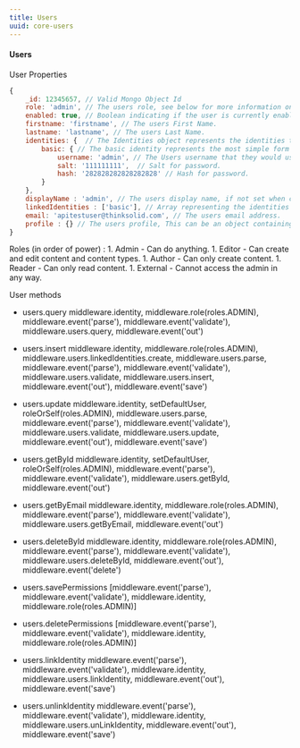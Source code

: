 ```yaml
---
title: Users
uuid: core-users
---
```

#### Users

User Properties

```javascript
{
    _id: 12345657, // Valid Mongo Object Id
    role: 'admin', // The users role, see below for more information on roles.
    enabled: true, // Boolean indicating if the user is currently enabled or not.
    firstname: 'firstname', // The users First Name.
    lastname: 'lastname', // The users Last Name.
    identities: {  // The Identities object represents the identities that the user has, this is private and will never be returned.
        basic: { // The basic identity represents the most simple form of auth.
            username: 'admin', // The Users username that they would use to login.
            salt: '111111111',  // Salt for password.
            hash: '282828282828282828' // Hash for password.
        }
    },
    displayName : 'admin', // The users display name, if not set when creating a user, it will default to the login for basic auth, and the email address for google auth.
    linkedIdentities : ['basic'], // Array representing the identities the user has.
    email: 'apitestuser@thinksolid.com', // The users email address.
    profile : {} // The users profile, This can be an object containing anything.
}
```

Roles (in order of power) :
    1. Admin - Can do anything.
    1. Editor - Can create and edit content and content types.
    1. Author - Can only create content.
    1. Reader - Can only read content.
    1. External - Cannot access the admin in any way.


User methods

* users.query
    middleware.identity,
            middleware.role(roles.ADMIN),
            middleware.event('parse'),
            middleware.event('validate'),
            middleware.users.query,
            middleware.event('out')

* users.insert
    middleware.identity,
            middleware.role(roles.ADMIN),
            middleware.users.linkedIdentities.create,
            middleware.users.parse,
            middleware.event('parse'),
            middleware.event('validate'),
            middleware.users.validate,
            middleware.users.insert,
            middleware.event('out'),
            middleware.event('save')

* users.update
    middleware.identity,
            setDefaultUser,
            roleOrSelf(roles.ADMIN),
            middleware.users.parse,
            middleware.event('parse'),
            middleware.event('validate'),
            middleware.users.validate,
            middleware.users.update,
            middleware.event('out'),
            middleware.event('save')

* users.getById
    middleware.identity,
            setDefaultUser,
            roleOrSelf(roles.ADMIN),
            middleware.event('parse'),
            middleware.event('validate'),
            middleware.users.getById,
            middleware.event('out')

* users.getByEmail
    middleware.identity,
            middleware.role(roles.ADMIN),
            middleware.event('parse'),
            middleware.event('validate'),
            middleware.users.getByEmail,
            middleware.event('out')

* users.deleteById
    middleware.identity,
            middleware.role(roles.ADMIN),
            middleware.event('parse'),
            middleware.event('validate'),
            middleware.users.deleteById,
            middleware.event('out'),
            middleware.event('delete')

* users.savePermissions
    [middleware.event('parse'), middleware.event('validate'), middleware.identity, middleware.role(roles.ADMIN)]

* users.deletePermissions
    [middleware.event('parse'), middleware.event('validate'), middleware.identity, middleware.role(roles.ADMIN)]

* users.linkIdentity
    middleware.event('parse'),
            middleware.event('validate'),
            middleware.identity,
            middleware.users.linkIdentity,
            middleware.event('out'),
            middleware.event('save')

* users.unlinkIdentity
    middleware.event('parse'),
            middleware.event('validate'),
            middleware.identity,
            middleware.users.unLinkIdentity,
            middleware.event('out'),
            middleware.event('save')